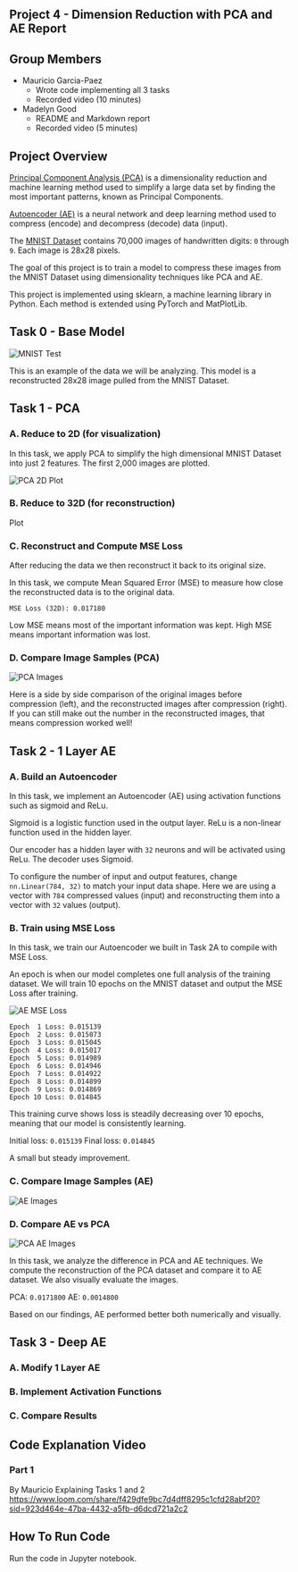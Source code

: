 ## Project 4 - Dimension Reduction with PCA and AE Report

## Group Members
- Mauricio Garcia-Paez
    - Wrote code implementing all 3 tasks
    - Recorded video (10 minutes)
- Madelyn Good
    - README and Markdown report
    - Recorded video (5 minutes)

## Project Overview
[Principal Component Analysis (PCA)](https://scikit-learn.org/stable/modules/generated/sklearn.decomposition.PCA.html) is a dimensionality reduction and machine learning method used to simplify a large data set by finding the most important patterns, known as Principal Components.

[Autoencoder (AE)](https://www.kaggle.com/code/residentmario/autoencoders) is a neural network and deep learning method used to compress (encode) and decompress (decode) data (input).

The [MNIST Dataset](https://www.kaggle.com/code/heeraldedhia/mnist-classifier-first-deep-learning-project) contains 70,000 images of handwritten digits: `0` through `9`. Each image is 28x28 pixels.

The goal of this project is to train a model to compress these images from the MNIST Dataset using dimensionality techniques like PCA and AE. 

This project is implemented using sklearn, a machine learning library in Python. Each method is extended using PyTorch and MatPlotLib.

## Task 0 - Base Model
![MNIST Test](plots/test.png)

This is an example of the data we will be analyzing. This model is a reconstructed 28x28 image pulled from the MNIST Dataset.

## Task 1 - PCA
### A. Reduce to 2D (for visualization) 
In this task, we apply PCA to simplify the high dimensional MNIST Dataset into just 2 features. The first 2,000 images are plotted.

![PCA 2D Plot](plots/pca-plot.png)

### B. Reduce to 32D (for reconstruction)
Plot

### C. Reconstruct and Compute MSE Loss
After reducing the data we then reconstruct it back to its original size. 

In this task, we compute Mean Squared Error (MSE) to measure how close the reconstructed data is to the original data. 

```text
MSE Loss (32D): 0.017180
```
Low MSE means most of the important information was kept. High MSE means important information was lost.

### D. Compare Image Samples (PCA)
![PCA Images](plots/pca-compare.png)

Here is a side by side comparison of the original images before compression (left), and the reconstructed images after compression (right). If you can still make out the number in the reconstructed images, that means compression worked well! 


## Task 2 - 1 Layer AE
### A. Build an Autoencoder
In this task, we implement an Autoencoder (AE) using activation functions such as sigmoid and ReLu.

Sigmoid is a logistic function used in the output layer. ReLu is a non-linear function used in the hidden layer.

Our encoder has a hidden layer with `32` neurons and will be activated using ReLu. The decoder uses Sigmoid. 

To configure the number of input and output features, change `nn.Linear(784, 32)` to match your input data shape. Here we are using a vector with `784` compressed values (input) and reconstructing them into a vector with `32` values (output). 

### B. Train using MSE Loss
In this task, we train our Autoencoder we built in Task 2A to compile with MSE Loss.

An epoch is when our model completes one full analysis of the training dataset. We will train 10 epochs on the MNIST dataset and output the MSE Loss after training.

![AE MSE Loss](plots/ae-mse-loss.png)

```text
Epoch  1 Loss: 0.015139
Epoch  2 Loss: 0.015073
Epoch  3 Loss: 0.015045
Epoch  4 Loss: 0.015017
Epoch  5 Loss: 0.014989
Epoch  6 Loss: 0.014946
Epoch  7 Loss: 0.014922
Epoch  8 Loss: 0.014899
Epoch  9 Loss: 0.014869
Epoch 10 Loss: 0.014845
```

This training curve shows loss is steadily decreasing over 10 epochs, meaning that our model is consistently learning. 

Initial loss: `0.015139` 
Final loss: `0.014845`

A small but steady improvement.

### C. Compare Image Samples (AE)
![AE Images](plots/ae-compare.png)

### D. Compare AE vs PCA
![PCA AE Images](plots/pca-ae-compare.png)

In this task, we analyze the difference in PCA and AE techniques. We compute the reconstruction of the PCA dataset and compare it to AE dataset. We also visually evaluate the images.

PCA: `0.0171800`
AE: `0.0014800`

Based on our findings, AE performed better both numerically and visually. 


## Task 3 - Deep AE
### A. Modify 1 Layer AE

### B. Implement Activation Functions

### C. Compare Results



## Code Explanation Video
### Part 1
By Mauricio Explaining Tasks 1 and 2
https://www.loom.com/share/f429dfe9bc7d4dff8295c1cfd28abf20?sid=923d464e-47ba-4432-a5fb-d6dcd721a2c2


## How To Run Code
Run the code in Jupyter notebook.

